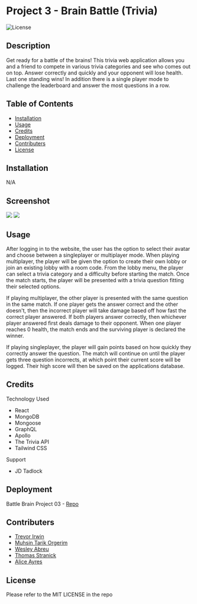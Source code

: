 # Project 3 - Brain Battle (Trivia)

![License](https://img.shields.io/badge/License-MIT-brightgreen)

## Description

Get ready for a battle of the brains! This trivia web application allows you and a friend to compete in various trivia categories and see who comes out on top. Answer correctly and quickly and your opponent will lose health. Last one standing wins! In addition there is a single player mode to challenge the leaderboard and answer the most questions in a row.

## Table of Contents

- [Installation](#installation)
- [Usage](#usage)
- [Credits](#credits)
- [Deployment](#deployment)
- [Contributers](#credits)
- [License](#license)

## Installation

N/A

## Screenshot

<image src="https://i.imgur.com/Vv9YQPT.png">
<image src="https://i.imgur.com/egtmW3i.png">

## Usage

After logging in to the website, the user has the option to select their avatar and choose between a singleplayer or multiplayer mode. When playing multiplayer, the player will be given the option to create their own lobby or join an existing lobby with a room code. From the lobby menu, the player can select a trivia category and a difficulty before starting the match. Once the match starts, the player will be presented with a trivia question fitting their selected options.

If playing multiplayer, the other player is presented with the same question in the same match. If one player gets the answer correct and the other doesn't, then the incorrect player will take damage based off how fast the correct player answered. If both players answer correctly, then whichever player answered first deals damage to their opponent. When one player reaches 0 health, the match ends and the surviving player is declared the winner.

If playing singleplayer, the player will gain points based on how quickly they correctly answer the question. The match will continue on until the player gets three question incorrects, at which point their current score will be logged. Their high score will then be saved on the applications database.

## Credits

Technology Used

- React
- MongoDB
- Mongoose
- GraphQL
- Apollo
- The Trivia API
- Tailwind CSS

Support

- JD Tadlock

## Deployment

Battle Brain Project 03 - [Repo](https://github.com/WAbreu738/trivia_battle)

## Contributers

- [Trevor Irwin](https://github.com/TIrwin19)
- [Muhsin Tarik Orgerim](https://github.com/tarikorg)
- [Wesley Abreu](https://github.com/WAbreu738)
- [Thomas Stranick](https://github.com/ThStranick15)
- [Alice Ayres](https://github.com/Neppit)

## License

Please refer to the MIT LICENSE in the repo
